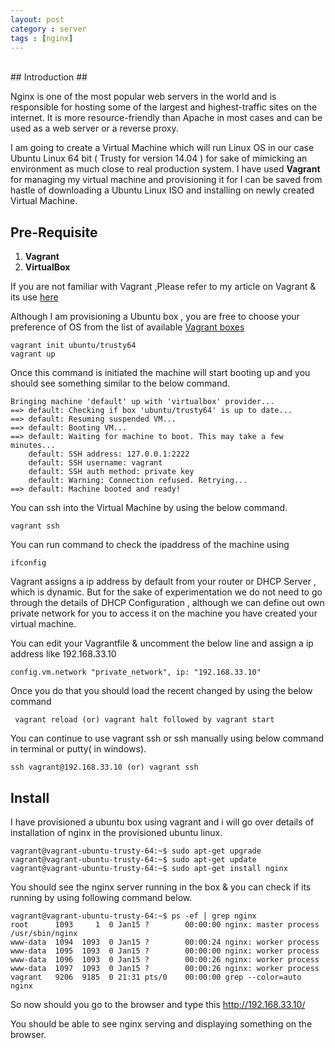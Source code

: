 ```yaml
---
layout: post
category : server
tags : [nginx]
---
```


<br/>
## Introduction ##

Nginx is one of the most popular web servers in the world and is responsible for hosting some of the largest and highest-traffic sites on the internet. It is more resource-friendly than Apache in most cases and can be used as a web server or a reverse proxy.

I am going to create a Virtual Machine which will run Linux OS in our case Ubuntu Linux 64 bit ( Trusty for version 14.04 ) for sake of mimicking an environment as much close to real production system. I have used __Vagrant__ for managing my virtual machine and provisioning it for I can be saved from hastle of downloading a Ubuntu Linux ISO and installing on newly created Virtual Machine. 

## Pre-Requisite ##
1. __Vagrant__
2. __VirtualBox__

If you are not familiar with Vagrant ,Please refer to my article on Vagrant & its use [here](http://karpra.github.io/devops/2014/09/19/introduction%20to%20vagrant/)

Although I am provisioning a Ubuntu box , you are free to choose your preference of OS from the list of available
[Vagrant boxes](http://www.vagrantbox.es/)

    vagrant init ubuntu/trusty64
    vagrant up
    
Once this command is initiated the machine will start booting up and you should see something similar to the below command.

    Bringing machine 'default' up with 'virtualbox' provider...
    ==> default: Checking if box 'ubuntu/trusty64' is up to date...
    ==> default: Resuming suspended VM...
    ==> default: Booting VM...
    ==> default: Waiting for machine to boot. This may take a few minutes...
        default: SSH address: 127.0.0.1:2222
        default: SSH username: vagrant
        default: SSH auth method: private key
        default: Warning: Connection refused. Retrying...
    ==> default: Machine booted and ready!

You can ssh into the Virtual Machine by using the below command.
		
	vagrant ssh

You can run command to check the ipaddress of the machine using
		
	ifconfig

Vagrant assigns a ip address by default from your router or DHCP Server , which is dynamic.
But for the sake of experimentation we do not need to go through the details of DHCP Configuration , although
we can define out own private network for you to access it on the machine you have created your virtual machine.
    
You can edit your Vagrantfile & uncomment the below line and assign a ip address like 192.168.33.10

    config.vm.network "private_network", ip: "192.168.33.10"
 
 Once you do that you should load the recent changed by using the below command
 
	 vagrant reload (or) vagrant halt followed by vagrant start

You can continue to use vagrant ssh or ssh manually using below command in terminal or putty( in windows).
    
	ssh vagrant@192.168.33.10 (or) vagrant ssh
    
##  Install ##

I have provisioned a ubuntu box using vagrant and i will go over details of installation of nginx in the provisioned ubuntu linux.

    vagrant@vagrant-ubuntu-trusty-64:~$ sudo apt-get upgrade
    vagrant@vagrant-ubuntu-trusty-64:~$ sudo apt-get update
    vagrant@vagrant-ubuntu-trusty-64:~$ sudo apt-get install nginx
    
You should see the nginx server running in the box & you can check if its running by using following command below.

    vagrant@vagrant-ubuntu-trusty-64:~$ ps -ef | grep nginx
    root      1093     1  0 Jan15 ?        00:00:00 nginx: master process /usr/sbin/nginx
    www-data  1094  1093  0 Jan15 ?        00:00:24 nginx: worker process
    www-data  1095  1093  0 Jan15 ?        00:00:00 nginx: worker process
    www-data  1096  1093  0 Jan15 ?        00:00:26 nginx: worker process
    www-data  1097  1093  0 Jan15 ?        00:00:26 nginx: worker process
    vagrant   9206  9185  0 21:31 pts/0    00:00:00 grep --color=auto nginx

So now should you go to the browser and type this http://192.168.33.10/

You should be able to see nginx serving and displaying something on the browser.
